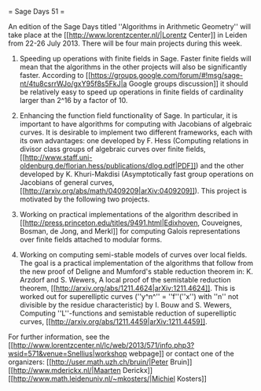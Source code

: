 = Sage Days 51 =

An edition of the Sage Days titled ''Algorithms in Arithmetic Geometry'' will take place at the [[http://www.lorentzcenter.nl/|Lorentz Center]] in Leiden from 22­-26 July 2013. There will be four main projects during this week.

 1. Speeding up operations with finite fields in Sage. Faster finite fields will mean that the algorithms in the other projects will also be significantly faster. According to [[https://groups.google.com/forum/#!msg/sage-nt/4tu8csrrWJo/gxY95f8s5FkJ|a Google groups discussion]] it should be relatively easy to speed up operations in finite fields of cardinality larger than 2^16 by a factor of 10.

 2. Enhancing the function field functionality of Sage. In particular, it is important to have algorithms for computing with Jacobians of algebraic curves. It is desirable to implement two different frameworks, each with its own advantages: one developed by F. Hess (Computing relations in divisor class groups of algebraic curves over finite fields, [[http://www.staff.uni-oldenburg.de/florian.hess/publications/dlog.pdf|PDF]]) and the other developed by K. Khuri-Makdisi (Asymptotically fast group operations on Jacobians of general curves, [[http://arxiv.org/abs/math/0409209|arXiv:0409209]]). This project is motivated by the following two projects. 

 3. Working on practical implementations of the algorithm described in [[http://press.princeton.edu/titles/9491.html|Edixhoven, Couveignes, Bosman, de Jong, and Merkl]] for computing Galois representations over finite fields attached to modular forms.

 4. Working on computing semi-stable models of curves over local fields. The goal is a practical implementation of the algorithms that follow from the new proof of Deligne and Mumford's stable reduction theorem in: K. Arzdorf and S. Wewers, A local proof of the semistable reduction theorem, [[http://arxiv.org/abs/1211.4624|arXiv:1211.4624]]. This is worked out for superelliptic curves (''y^n^'' = ''f''(''x'') with ''n'' not divisible by the residue characteristic) by I. Bouw and S. Wewers, Computing ''L''-functions and semistable reduction of superelliptic curves, [[http://arxiv.org/abs/1211.4459|arXiv:1211.4459]].

For further information, see the [[http://www.lorentzcenter.nl/lc/web/2013/571/info.php3?wsid=571&venue=Snellius|workshop webpage]] or contact one of the organizers:
[[http://user.math.uzh.ch/bruin/|Peter Bruin]] [[http://www.mderickx.nl/|Maarten Derickx]] [[http://www.math.leidenuniv.nl/~mkosters/|Michiel Kosters]]  
